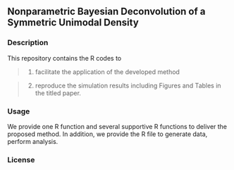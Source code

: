 ## Nonparametric Bayesian Deconvolution of a Symmetric Unimodal Density
### Description
This repository contains the R codes to 
> 1. facilitate the application of the developed method 

> 2. reproduce the simulation results including Figures and Tables in the titled paper. 
### Usage
We provide one R function and several supportive R functions to deliver the proposed method. In addition, we provide the R file to generate data, perform analysis. 
### License

